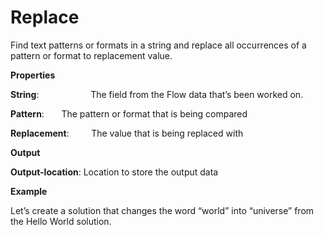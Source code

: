# Replace

Find text patterns or formats in a string and replace all occurrences of a pattern or format to replacement value.

 **Properties**
 

**String**:                     The field from the Flow data that’s been worked on.

**Pattern**:                   The pattern or format that is being compared

**Replacement**:         The value that is being replaced with

 **Output**
 

**Output-location**: Location to store the output data

**Example**

Let’s create a solution that changes the word “world” into “universe” from the Hello World solution.